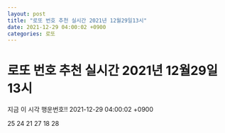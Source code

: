 ```yaml
---
layout: post
title: "로또 번호 추천 실시간 2021년 12월29일13시"
date: 2021-12-29 04:00:02 +0900
categories: 로또
---
```


# 로또 번호 추천 실시간 2021년 12월29일13시

지금 이 시각 행운번호!! 2021-12-29 04:00:02 +0900

 25  24  21  27  18  28 

